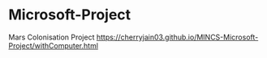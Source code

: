 # Microsoft-Project
Mars Colonisation Project 
https://cherryjain03.github.io/MINCS-Microsoft-Project/withComputer.html
